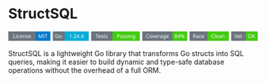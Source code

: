 # StructSQL
<!-- START_SECTION:BADGES_SECTION -->
<a href="docs/img/badges.svg"><img src="docs/img/badges.svg" alt="Project Badges" title="Generated by badges package from github.com/cdvelop/devscripts"></a>
<!-- END_SECTION:BADGES_SECTION -->

StructSQL is a lightweight Go library that transforms Go structs into SQL queries, making it easier to build dynamic and type-safe database operations without the overhead of a full ORM.
